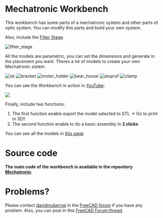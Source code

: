 # Mechatronic Workbench

This workbench has some parts of a mechatronic system and other parts of optic system. You can modify this parts and build your own system.

Also, include the [Filter Stage](https://github.com/felipe-m/freecad_filter_stage).

![filter_stage](https://github.com/davidmubernal/Mechatronic_Documentation/blob/master/parts/img/filter_stage.png)

All the models are parametric, you can set the dimensions and generate in the placement you want. Theres a lot of models to create your own Mechatronic sistem

![sk](https://github.com/davidmubernal/Mechatronic_Documentation/blob/master/parts/img/sk08.png)
![bracket](https://github.com/davidmubernal/Mechatronic_Documentation/blob/master/parts/img/bracket_30x30_m6.png)
![motor_holder](https://github.com/davidmubernal/Mechatronic_Documentation/blob/master/parts/img/nema17_holder_rail35_8.FCStd.png)
![bear_house](https://github.com/davidmubernal/Mechatronic_Documentation/blob/master/parts/img/thinlinbearhouse1rail_lm8.png)
![aluprof](https://github.com/davidmubernal/Mechatronic_Documentation/blob/master/parts/img/Profiles.png)
![clamp](https://github.com/davidmubernal/Mechatronic_Documentation/blob/master/parts/img/Belt_clamp_simple.png)

You can see the Workbench in action in [YouTube](https://www.youtube.com/playlist?list=PLJAGaIjAPiFIkdTY4OOOegZvmtumLL3OK):

[![](http://img.youtube.com/vi/Fow7y8KEO1E/0.jpg)](http://www.youtube.com/watch?v=Fow7y8KEO1E "")

Finally, include two functions:

1. The first function enable export the model selected to STL -> Go to print in 3D!!
2. The second function enable to do a basic assembly in **2 clicks**

You can see all the models in [this page](https://mechatronic.readthedocs.io/en/master/)

# Source code

**The main code of the workbench is available in the repository [Mechatronic](https://github.com/davidmubernal/Mechatronic)**

# Problems?

Please contact [davidmubernal](https://forum.freecadweb.org/memberlist.php?mode=viewprofile&u=30188) in the [FreeCAD forum](https://forum.freecadweb.org/) if you have any problem.
Also, you can post in this [FreeCAD Forum thread](https://forum.freecadweb.org/viewtopic.php?f=9&t=44498).
